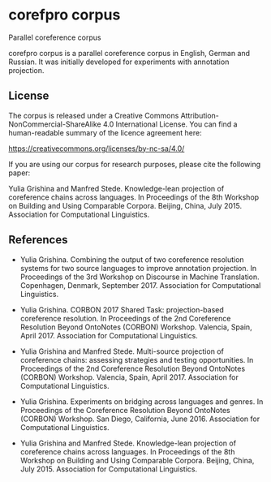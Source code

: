# corefpro corpus


Parallel coreference corpus

corefpro corpus is a parallel coreference corpus in English, German and Russian. It was initially developed for experiments with annotation projection.


License
-------

The corpus is released under a Creative Commons
Attribution-NonCommercial-ShareAlike 4.0 International License. You can find a
human-readable summary of the licence agreement here:

https://creativecommons.org/licenses/by-nc-sa/4.0/

If you are using our corpus for research purposes, please cite the following
paper:

Yulia Grishina and Manfred Stede. Knowledge-lean projection of coreference chains across languages. In Proceedings of the 8th Workshop on Building and Using Comparable Corpora. Beijing, China, July 2015. Association for Computational Linguistics.


References
-------

* Yulia Grishina. Combining the output of two coreference resolution systems for two source languages to improve annotation projection. In Proceedings of the 3rd Workshop on Discourse in Machine Translation. Copenhagen, Denmark, September 2017. Association for Computational Linguistics.

* Yulia Grishina. CORBON 2017 Shared Task: projection-based coreference resolution. In Proceedings of the 2nd Coreference Resolution Beyond OntoNotes (CORBON) Workshop. Valencia, Spain, April 2017. Association for Computational Linguistics.

* Yulia Grishina and Manfred Stede. Multi-source projection of coreference chains: assessing strategies and testing opportunities. In Proceedings of the 2nd Coreference Resolution Beyond OntoNotes (CORBON) Workshop. Valencia, Spain, April 2017. Association for Computational Linguistics.

* Yulia Grishina. Experiments on bridging across languages and genres. In Proceedings of the Coreference Resolution Beyond OntoNotes (CORBON) Workshop. San Diego, California, June 2016. Association for Computational Linguistics. 

* Yulia Grishina and Manfred Stede. Knowledge-lean projection of coreference chains across languages. In Proceedings of the 8th Workshop on Building and Using Comparable Corpora. Beijing, China, July 2015. Association for Computational Linguistics.